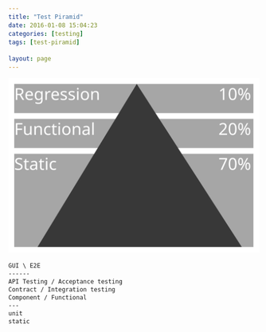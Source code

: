 ```yaml
---
title: "Test Piramid"
date: 2016-01-08 15:04:23
categories: [testing]
tags: [test-piramid]

layout: page
---
```


![Alt text](/images/test-piramid.svg)

```
GUI \ E2E
------
API Testing / Acceptance testing
Contract / Integration testing
Component / Functional
---
unit
static
```

